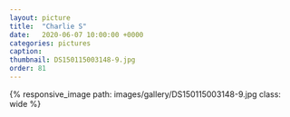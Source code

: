 ```yaml
---
layout: picture
title:  "Charlie S"
date:   2020-06-07 10:00:00 +0000
categories: pictures
caption: 
thumbnail: DS150115003148-9.jpg
order: 81
---
```

{% responsive_image path: images/gallery/DS150115003148-9.jpg class: wide %}
